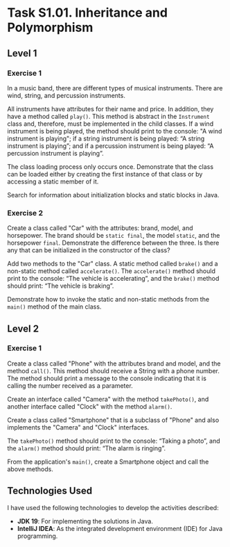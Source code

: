 # Task S1.01. Inheritance and Polymorphism

## Level 1

### Exercise 1

In a music band, there are different types of musical instruments. There are wind, string, and percussion instruments.

All instruments have attributes for their name and price. In addition, they have a method called `play()`. This method is abstract in the `Instrument` class and, therefore, must be implemented in the child classes. If a wind instrument is being played, the method should print to the console: "A wind instrument is playing"; if a string instrument is being played: “A string instrument is playing”; and if a percussion instrument is being played: “A percussion instrument is playing”.

The class loading process only occurs once. Demonstrate that the class can be loaded either by creating the first instance of that class or by accessing a static member of it.

Search for information about initialization blocks and static blocks in Java.

### Exercise 2

Create a class called "Car" with the attributes: brand, model, and horsepower. The brand should be `static final`, the model `static`, and the horsepower `final`. Demonstrate the difference between the three. Is there any that can be initialized in the constructor of the class?

Add two methods to the "Car" class. A static method called `brake()` and a non-static method called `accelerate()`. The `accelerate()` method should print to the console: “The vehicle is accelerating”, and the `brake()` method should print: “The vehicle is braking”.

Demonstrate how to invoke the static and non-static methods from the `main()` method of the main class.

## Level 2

### Exercise 1

Create a class called "Phone" with the attributes brand and model, and the method `call()`. This method should receive a String with a phone number. The method should print a message to the console indicating that it is calling the number received as a parameter.

Create an interface called "Camera" with the method `takePhoto()`, and another interface called "Clock" with the method `alarm()`.

Create a class called "Smartphone" that is a subclass of "Phone" and also implements the "Camera" and "Clock" interfaces.

The `takePhoto()` method should print to the console: “Taking a photo”, and the `alarm()` method should print: “The alarm is ringing”.

From the application's `main()`, create a Smartphone object and call the above methods.

## Technologies Used

I have used the following technologies to develop the activities described:

- **JDK 19**: For implementing the solutions in Java.
- **IntelliJ IDEA**: As the integrated development environment (IDE) for Java programming.
